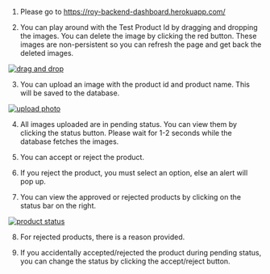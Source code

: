 1. Please go to https://roy-backend-dashboard.herokuapp.com/

2. You can play around with the Test Product Id by dragging and dropping the images. You can delete the image by clicking the red button. These images are non-persistent so you can refresh the page and get back the deleted images.

<a href="https://imgflip.com/gif/3f7kgg"><img src="https://i.imgflip.com/3f7kgg.gif" title="drag and drop"/></a>

3. You can upload an image with the product id and product name. This will be saved to the database.

<a href="https://imgflip.com/gif/3f7l2t"><img src="https://i.imgflip.com/3f7l2t.gif" title="upload photo"/></a>

4. All images uploaded are in pending status. You can view them by clicking the status button. Please wait for 1-2 seconds while the database fetches the images.

5. You can accept or reject the product.

6. If you reject the product, you must select an option, else an alert will pop up.

7. You can view the approved or rejected products by clicking on the status bar on the right.

<a href="https://imgflip.com/gif/3f7l9k"><img src="https://i.imgflip.com/3f7l9k.gif" title="product status"/></a>

8. For rejected products, there is a reason provided.

9. If you accidentally accepted/rejected the product during pending status, you can change the status by clicking the accept/reject button.

